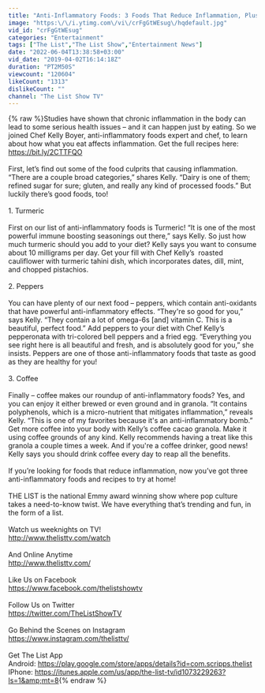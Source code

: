 ```yaml
---
title: "Anti-Inflammatory Foods: 3 Foods That Reduce Inflammation, Plus Recipes | Turmeric"
image: "https:\/\/i.ytimg.com\/vi\/crFgGtWEsug\/hqdefault.jpg"
vid_id: "crFgGtWEsug"
categories: "Entertainment"
tags: ["The List","The List Show","Entertainment News"]
date: "2022-06-04T13:38:58+03:00"
vid_date: "2019-04-02T16:14:18Z"
duration: "PT2M50S"
viewcount: "120604"
likeCount: "1313"
dislikeCount: ""
channel: "The List Show TV"
---
```

{% raw %}Studies have shown that chronic inflammation in the body can lead to some serious health issues – and it can happen just by eating. So we joined Chef Kelly Boyer, anti-inflammatory foods expert and chef, to learn about how what you eat affects inflammation. Get the full recipes here: <a rel="nofollow" target="blank" href="https://bit.ly/2CTTFQO">https://bit.ly/2CTTFQO</a><br /><br />First, let’s find out some of the food culprits that causing inflammation. “There are a couple broad categories,” shares Kelly. “Dairy is one of them; refined sugar for sure; gluten, and really any kind of processed foods.” But luckily there’s good foods, too!<br /><br />1. Turmeric <br /><br />First on our list of anti-inflammatory foods is Turmeric! “It is one of the most powerful immune boosting seasonings out there,” says Kelly. So just how much turmeric should you add to your diet? Kelly says you want to consume about 10 milligrams per day. Get your fill with Chef Kelly’s  roasted cauliflower with turmeric tahini dish, which incorporates dates, dill, mint, and chopped pistachios. <br /><br />2. Peppers<br /><br />You can have plenty of our next food – peppers, which contain anti-oxidants that have powerful anti-inflammatory effects. “They're so good for you,” says Kelly. “They contain a lot of omega-6s [and] vitamin C. This is a beautiful, perfect food.” Add peppers to your diet with Chef Kelly’s pepperonata with tri-colored bell peppers and a fried egg. “Everything you see right here is all beautiful and fresh, and is absolutely good for you,” she insists. Peppers are one of those anti-inflammatory foods that taste as good as they are healthy for you!<br /><br />3. Coffee<br /><br />Finally – coffee makes our roundup of anti-inflammatory foods? Yes, and you can enjoy it either brewed or even ground and in granola. “It contains polyphenols, which is a micro-nutrient that mitigates inflammation,” reveals Kelly. “This is one of my favorites because it's an anti-inflammatory bomb.” Get more coffee into your body with Kelly’s coffee cacao granola. Make it using coffee grounds of any kind. Kelly recommends having a treat like this granola a couple times a week. And if you're a coffee drinker, good news! Kelly says you should drink coffee every day to reap all the benefits.<br /><br />If you’re looking for foods that reduce inflammation, now you’ve got three anti-inflammatory foods and recipes to try at home!<br /><br />THE LIST is the national Emmy award winning show where pop culture takes a need-to-know twist. We have everything that’s trending and fun, in the form of a list.<br /><br />Watch us weeknights on TV!<br /><a rel="nofollow" target="blank" href="http://www.thelisttv.com/watch">http://www.thelisttv.com/watch</a><br /><br />And Online Anytime<br /><a rel="nofollow" target="blank" href="http://www.thelisttv.com/">http://www.thelisttv.com/</a><br /><br />Like Us on Facebook<br /><a rel="nofollow" target="blank" href="https://www.facebook.com/thelistshowtv">https://www.facebook.com/thelistshowtv</a><br /><br />Follow Us on Twitter<br /><a rel="nofollow" target="blank" href="https://twitter.com/TheListShowTV">https://twitter.com/TheListShowTV</a><br /><br />Go Behind the Scenes on Instagram<br /><a rel="nofollow" target="blank" href="https://www.instagram.com/thelisttv/">https://www.instagram.com/thelisttv/</a><br /><br />Get The List App<br />Android:  <a rel="nofollow" target="blank" href="https://play.google.com/store/apps/details?id=com.scripps.thelist">https://play.google.com/store/apps/details?id=com.scripps.thelist</a><br />IPhone:  <a rel="nofollow" target="blank" href="https://itunes.apple.com/us/app/the-list-tv/id1073229263?ls=1&amp;mt=8">https://itunes.apple.com/us/app/the-list-tv/id1073229263?ls=1&amp;mt=8</a>{% endraw %}
